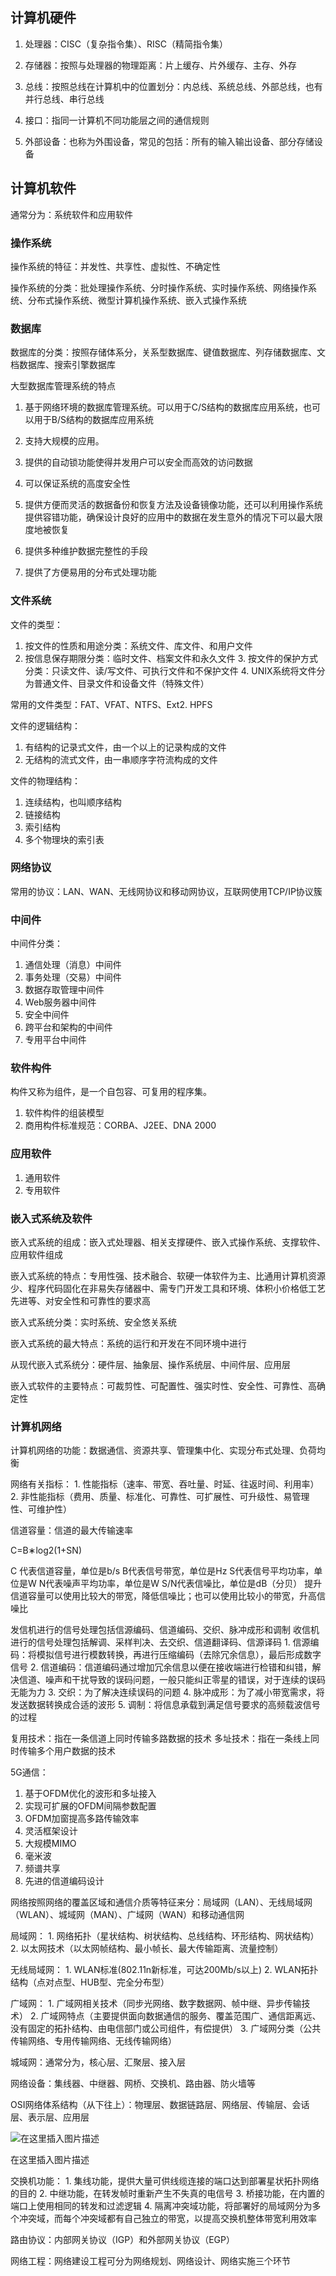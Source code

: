 ## 计算机硬件

1. 处理器：CISC（复杂指令集）、RISC（精简指令集） 

2. 存储器：按照与处理器的物理距离：片上缓存、片外缓存、主存、外存 

3. 总线：按照总线在计算机中的位置划分：内总线、系统总线、外部总线，也有并行总线、串行总线 

4. 接口：指同一计算机不同功能层之间的通信规则 

5. 外部设备：也称为外围设备，常见的包括：所有的输入输出设备、部分存储设备

## 计算机软件

通常分为：系统软件和应用软件

### 操作系统

操作系统的特征：并发性、共享性、虚拟性、不确定性 

操作系统的分类：批处理操作系统、分时操作系统、实时操作系统、网络操作系统、分布式操作系统、微型计算机操作系统、嵌入式操作系统

### 数据库

数据库的分类：按照存储体系分，关系型数据库、键值数据库、列存储数据库、文档数据库、搜索引擎数据库

大型数据库管理系统的特点 

1. 基于网络环境的数据库管理系统。可以用于C/S结构的数据库应用系统，也可以用于B/S结构的数据库应用系统 

2. 支持大规模的应用。 

3. 提供的自动锁功能使得并发用户可以安全而高效的访问数据 

4. 可以保证系统的高度安全性 

5. 提供方便而灵活的数据备份和恢复方法及设备镜像功能，还可以利用操作系统提供容错功能，确保设计良好的应用中的数据在发生意外的情况下可以最大限度地被恢复 

6. 提供多种维护数据完整性的手段 

7. 提供了方便易用的分布式处理功能

### 文件系统

文件的类型： 

1. 按文件的性质和用途分类：系统文件、库文件、和用户文件 
2. 按信息保存期限分类：临时文件、档案文件和永久文件 3. 按文件的保护方式分类：只读文件、读/写文件、可执行文件和不保护文件 4. UNIX系统将文件分为普通文件、目录文件和设备文件（特殊文件）

常用的文件类型：FAT、VFAT、NTFS、Ext2. HPFS

文件的逻辑结构：
1. 有结构的记录式文件，由一个以上的记录构成的文件 
2. 无结构的流式文件，由一串顺序字符流构成的文件

文件的物理结构： 
1. 连续结构，也叫顺序结构 
2. 链接结构 
3. 索引结构 
4. 多个物理块的索引表

### 网络协议

常用的协议：LAN、WAN、无线网协议和移动网协议，互联网使用TCP/IP协议簇

### 中间件

中间件分类： 
1. 通信处理（消息）中间件 
2. 事务处理（交易）中间件 
3. 数据存取管理中间件 
4. Web服务器中间件 
5. 安全中间件 
6. 跨平台和架构的中间件 
7. 专用平台中间件

### 软件构件

构件又称为组件，是一个自包容、可复用的程序集。 
1. 软件构件的组装模型 
2. 商用构件标准规范：CORBA、J2EE、DNA 2000

### 应用软件

1. 通用软件 
2. 专用软件

### 嵌入式系统及软件

嵌入式系统的组成：嵌入式处理器、相关支撑硬件、嵌入式操作系统、支撑软件、应用软件组成

嵌入式系统的特点：专用性强、技术融合、软硬一体软件为主、比通用计算机资源少、程序代码固化在非易失存储器中、需专门开发工具和环境、体积小价格低工艺先进等、对安全性和可靠性的要求高

嵌入式系统分类：实时系统、安全悠关系统

嵌入式系统的最大特点：系统的运行和开发在不同环境中进行

从现代嵌入式系统分：硬件层、抽象层、操作系统层、中间件层、应用层

嵌入式软件的主要特点：可裁剪性、可配置性、强实时性、安全性、可靠性、高确定性

### 计算机网络

计算机网络的功能：数据通信、资源共享、管理集中化、实现分布式处理、负荷均衡

网络有关指标： 1. 性能指标（速率、带宽、吞吐量、时延、往返时间、利用率） 2. 非性能指标（费用、质量、标准化、可靠性、可扩展性、可升级性、易管理性、可维护性）

信道容量：信道的最大传输速率

C=B∗log2(1+SN)

 C 代表信道容量，单位是b/s B代表信号带宽，单位是Hz S代表信号平均功率，单位是W N代表噪声平均功率，单位是W S/N代表信噪比，单位是dB（分贝） 提升信道容量可以使用比较大的带宽，降低信噪比；也可以使用比较小的带宽，升高信噪比

发信机进行的信号处理包括信源编码、信道编码、交织、脉冲成形和调制 收信机进行的信号处理包括解调、采样判决、去交织、信道翻译码、信源译码 1. 信源编码：将模拟信号进行模数转换，再进行压缩编码（去除冗余信息），最后形成数字信号 2. 信道编码：信道编码通过增加冗余信息以便在接收端进行检错和纠错，解决信道、噪声和干扰导致的误码问题，一般只能纠正零星的错误，对于连续的误码无能为力 3. 交织：为了解决连续误码的问题 4. 脉冲成形：为了减小带宽需求，将发送数据转换成合适的波形 5. 调制：将信息承载到满足信号要求的高频载波信号的过程

复用技术：指在一条信道上同时传输多路数据的技术 多址技术：指在一条线上同时传输多个用户数据的技术

5G通信： 
1. 基于OFDM优化的波形和多址接入 
2. 实现可扩展的OFDM间隔参数配置 
3. OFDM加窗提高多路传输效率 
4. 灵活框架设计 
5. 大规模MIMO 
6. 毫米波 
7. 频谱共享 
8. 先进的信道编码设计

网络按照网络的覆盖区域和通信介质等特征来分：局域网（LAN）、无线局域网（WLAN）、城域网（MAN）、广域网（WAN）和移动通信网

局域网： 1. 网络拓扑（星状结构、树状结构、总线结构、环形结构、网状结构） 2. 以太网技术（以太网帧结构、最小帧长、最大传输距离、流量控制）

无线局域网： 1. WLAN标准(802.11n新标准，可达200Mb/s以上) 2. WLAN拓扑结构（点对点型、HUB型、完全分布型）

广域网： 1. 广域网相关技术（同步光网络、数字数据网、帧中继、异步传输技术） 2. 广域网特点（主要提供面向数据通信的服务、覆盖范围广、通信距离远、没有固定的拓扑结构、由电信部门或公司组件，有偿提供） 3. 广域网分类（公共传输网络、专用传输网络、无线传输网络）

城域网：通常分为，核心层、汇聚层、接入层

网络设备：集线器、中继器、网桥、交换机、路由器、防火墙等

OSI网络体系结构（从下往上）：物理层、数据链路层、网络层、传输层、会话层、表示层、应用层

![在这里插入图片描述](https://image.xiaoxiaofeng.site/blog/2023/11/16/xxf-20231116164636.png?xxfjava)

在这里插入图片描述

 交换机功能： 1. 集线功能，提供大量可供线缆连接的端口达到部署星状拓扑网络的目的 2. 中继功能，在转发帧时重新产生不失真的电信号 3. 桥接功能，在内置的端口上使用相同的转发和过滤逻辑 4. 隔离冲突域功能，将部署好的局域网分为多个冲突域，而每个冲突域都有自己独立的带宽，以提高交换机整体带宽利用效率

路由协议：内部网关协议（IGP）和外部网关协议（EGP）

网络工程：网络建设工程可分为网络规划、网络设计、网络实施三个环节

